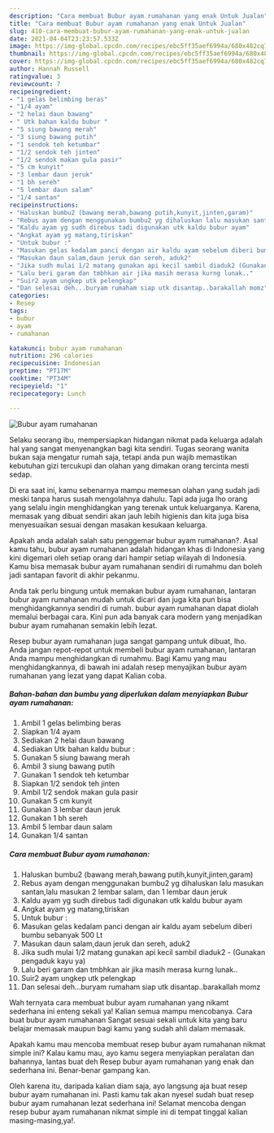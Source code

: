 ```yaml
---
description: "Cara membuat Bubur ayam rumahanan yang enak Untuk Jualan"
title: "Cara membuat Bubur ayam rumahanan yang enak Untuk Jualan"
slug: 410-cara-membuat-bubur-ayam-rumahanan-yang-enak-untuk-jualan
date: 2021-04-04T23:23:57.533Z
image: https://img-global.cpcdn.com/recipes/ebc5ff35aef6994a/680x482cq70/bubur-ayam-rumahanan-foto-resep-utama.jpg
thumbnail: https://img-global.cpcdn.com/recipes/ebc5ff35aef6994a/680x482cq70/bubur-ayam-rumahanan-foto-resep-utama.jpg
cover: https://img-global.cpcdn.com/recipes/ebc5ff35aef6994a/680x482cq70/bubur-ayam-rumahanan-foto-resep-utama.jpg
author: Hannah Russell
ratingvalue: 3
reviewcount: 7
recipeingredient:
- "1 gelas belimbing beras"
- "1/4 ayam"
- "2 helai daun bawang"
- " Utk bahan kaldu bubur "
- "5 siung bawang merah"
- "3 siung bawang putih"
- "1 sendok teh ketumbar"
- "1/2 sendok teh jinten"
- "1/2 sendok makan gula pasir"
- "5 cm kunyit"
- "3 lembar daun jeruk"
- "1 bh sereh"
- "5 lembar daun salam"
- "1/4 santan"
recipeinstructions:
- "Haluskan bumbu2 (bawang merah,bawang putih,kunyit,jinten,garam)"
- "Rebus ayam dengan menggunakan bumbu2 yg dihaluskan lalu masukan santan,lalu masukan 2 lembar salam, dan 1 lembar daun jeruk"
- "Kaldu ayam yg sudh direbus tadi digunakan utk kaldu bubur ayam"
- "Angkat ayam yg matang,tiriskan"
- "Untuk bubur :"
- "Masukan gelas kedalam panci dengan air kaldu ayam sebelum diberi bumbu sebanyak 500 Lt"
- "Masukan daun salam,daun jeruk dan sereh, aduk2"
- "Jika sudh mulai 1/2 matang gunakan api kecil sambil diaduk2 (Gunakan pengaduk kayu ya)"
- "Lalu beri garam dan tmbhkan air jika masih merasa kurng lunak.."
- "Suir2 ayam ungkep utk pelengkap"
- "Dan selesai deh...buryam rumaham siap utk disantap..barakallah momz"
categories:
- Resep
tags:
- bubur
- ayam
- rumahanan

katakunci: bubur ayam rumahanan 
nutrition: 296 calories
recipecuisine: Indonesian
preptime: "PT17M"
cooktime: "PT34M"
recipeyield: "1"
recipecategory: Lunch

---
```



![Bubur ayam rumahanan](https://img-global.cpcdn.com/recipes/ebc5ff35aef6994a/680x482cq70/bubur-ayam-rumahanan-foto-resep-utama.jpg)

Selaku seorang ibu, mempersiapkan hidangan nikmat pada keluarga adalah hal yang sangat menyenangkan bagi kita sendiri. Tugas seorang  wanita bukan saja mengatur rumah saja, tetapi anda pun wajib memastikan kebutuhan gizi tercukupi dan olahan yang dimakan orang tercinta mesti sedap.

Di era  saat ini, kamu sebenarnya mampu memesan olahan yang sudah jadi meski tanpa harus susah mengolahnya dahulu. Tapi ada juga lho orang yang selalu ingin menghidangkan yang terenak untuk keluarganya. Karena, memasak yang dibuat sendiri akan jauh lebih higienis dan kita juga bisa menyesuaikan sesuai dengan masakan kesukaan keluarga. 



Apakah anda adalah salah satu penggemar bubur ayam rumahanan?. Asal kamu tahu, bubur ayam rumahanan adalah hidangan khas di Indonesia yang kini digemari oleh setiap orang dari hampir setiap wilayah di Indonesia. Kamu bisa memasak bubur ayam rumahanan sendiri di rumahmu dan boleh jadi santapan favorit di akhir pekanmu.

Anda tak perlu bingung untuk memakan bubur ayam rumahanan, lantaran bubur ayam rumahanan mudah untuk dicari dan juga kita pun bisa menghidangkannya sendiri di rumah. bubur ayam rumahanan dapat diolah memalui berbagai cara. Kini pun ada banyak cara modern yang menjadikan bubur ayam rumahanan semakin lebih lezat.

Resep bubur ayam rumahanan juga sangat gampang untuk dibuat, lho. Anda jangan repot-repot untuk membeli bubur ayam rumahanan, lantaran Anda mampu menghidangkan di rumahmu. Bagi Kamu yang mau menghidangkannya, di bawah ini adalah resep menyajikan bubur ayam rumahanan yang lezat yang dapat Kalian coba.

<!--inarticleads1-->

##### Bahan-bahan dan bumbu yang diperlukan dalam menyiapkan Bubur ayam rumahanan:

1. Ambil 1 gelas belimbing beras
1. Siapkan 1/4 ayam
1. Sediakan 2 helai daun bawang
1. Sediakan  Utk bahan kaldu bubur :
1. Gunakan 5 siung bawang merah
1. Ambil 3 siung bawang putih
1. Gunakan 1 sendok teh ketumbar
1. Siapkan 1/2 sendok teh jinten
1. Ambil 1/2 sendok makan gula pasir
1. Gunakan 5 cm kunyit
1. Gunakan 3 lembar daun jeruk
1. Gunakan 1 bh sereh
1. Ambil 5 lembar daun salam
1. Gunakan 1/4 santan




<!--inarticleads2-->

##### Cara membuat Bubur ayam rumahanan:

1. Haluskan bumbu2 (bawang merah,bawang putih,kunyit,jinten,garam)
1. Rebus ayam dengan menggunakan bumbu2 yg dihaluskan lalu masukan santan,lalu masukan 2 lembar salam, dan 1 lembar daun jeruk
1. Kaldu ayam yg sudh direbus tadi digunakan utk kaldu bubur ayam
1. Angkat ayam yg matang,tiriskan
1. Untuk bubur :
1. Masukan gelas kedalam panci dengan air kaldu ayam sebelum diberi bumbu sebanyak 500 Lt
1. Masukan daun salam,daun jeruk dan sereh, aduk2
1. Jika sudh mulai 1/2 matang gunakan api kecil sambil diaduk2 - (Gunakan pengaduk kayu ya)
1. Lalu beri garam dan tmbhkan air jika masih merasa kurng lunak..
1. Suir2 ayam ungkep utk pelengkap
1. Dan selesai deh...buryam rumaham siap utk disantap..barakallah momz




Wah ternyata cara membuat bubur ayam rumahanan yang nikamt sederhana ini enteng sekali ya! Kalian semua mampu mencobanya. Cara buat bubur ayam rumahanan Sangat sesuai sekali untuk kita yang baru belajar memasak maupun bagi kamu yang sudah ahli dalam memasak.

Apakah kamu mau mencoba membuat resep bubur ayam rumahanan nikmat simple ini? Kalau kamu mau, ayo kamu segera menyiapkan peralatan dan bahannya, lantas buat deh Resep bubur ayam rumahanan yang enak dan sederhana ini. Benar-benar gampang kan. 

Oleh karena itu, daripada kalian diam saja, ayo langsung aja buat resep bubur ayam rumahanan ini. Pasti kamu tak akan nyesel sudah buat resep bubur ayam rumahanan lezat sederhana ini! Selamat mencoba dengan resep bubur ayam rumahanan nikmat simple ini di tempat tinggal kalian masing-masing,ya!.

